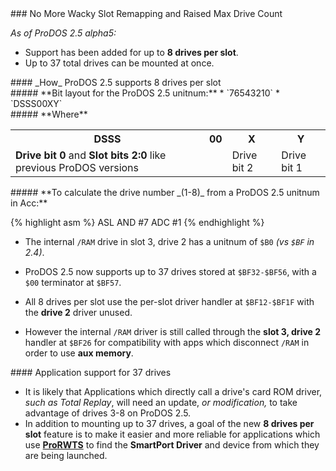 <div class="vertical-spacer"></div>
### No More Wacky Slot Remapping and Raised Max Drive Count

_As of ProDOS 2.5 alpha5:_
* Support has been added for up to **8 drives per slot**.
* Up to 37 total drives can be mounted at once.

<div class="vertical-spacer"></div>
#### _How_ ProDOS 2.5 supports 8 drives per slot

<div class="vertical-spacer"></div>
##### **Bit layout for the ProDOS 2.5 unitnum:**
* `76543210`
* `DSSS00XY`


<div class="vertical-spacer"></div>
##### **Where**

<div class="vertical-spacer"></div>
<table id="case-compatibility-issues">
<tr class="table-header-top-row"><th>DSSS</th><th>00</th><th>X</th><th>Y</th></tr>
<tr><td><strong>Drive bit 0</strong> and <strong>Slot bits 2:0</strong> like previous ProDOS versions</td><td></td><td>Drive bit 2</td><td>Drive bit 1</td></tr>
</table>






<div class="vertical-spacer"></div>
##### **To calculate the drive number _(1-8)_ from a ProDOS 2.5 unitnum in Acc:**

{% highlight asm %}
ASL
AND #7
ADC #1
{% endhighlight %}

* The internal `/RAM` drive in slot 3, drive 2 has a unitnum of `$B0` _(vs `$BF` in 2.4)_.

* ProDOS 2.5 now supports up to 37 drives stored at `$BF32-$BF56`, with a `$00` terminator at `$BF57`.

* All 8 drives per slot use the per-slot driver handler at `$BF12-$BF1F` with the **drive 2** driver unused. 
* However the internal `/RAM` driver is still called through the **slot 3, drive 2** handler at `$BF26` for compatibility with apps which disconnect `/RAM` in order to use **aux memory**.



<div class="vertical-spacer"></div>
#### Application support for 37 drives

* It is likely that Applications which directly call a drive's card ROM driver, _such as Total Replay_, will need an update, _or modification,_ to take advantage of drives 3-8 on ProDOS 2.5.
* In addition to mounting up to 37 drives, a goal of the new **8 drives per slot** feature is to make it easier and more reliable for applications which use **[ProRWTS](https://github.com/peterferrie/prorwts)** to find the **SmartPort Driver** and device from which they are being launched.

